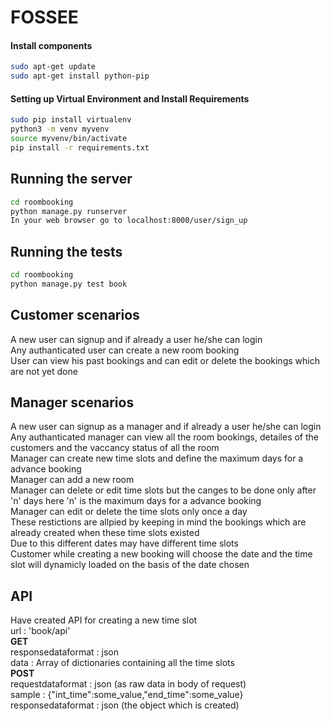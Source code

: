 # FOSSEE

#### Install components
```bash
sudo apt-get update
sudo apt-get install python-pip 
```

#### Setting up Virtual Environment and Install Requirements
```bash
sudo pip install virtualenv
python3 -m venv myvenv
source myvenv/bin/activate
pip install -r requirements.txt
```
## Running the server
```bash
cd roombooking
python manage.py runserver
In your web browser go to localhost:8000/user/sign_up
```
## Running the tests
```bash
cd roombooking
python manage.py test book
```
## Customer scenarios
A new user can signup and if already a user he/she can login<br/>
Any authanticated user can create a new room booking<br/>
User can view his past bookings and can edit or delete the bookings which are not yet done<br/>

## Manager scenarios
A new user can signup as a manager and if already a user he/she can login<br/>
Any authanticated manager can view all the room bookings, detailes of the customers and the vaccancy status of all the room<br/>
Manager can create new time slots and define the maximum days for a advance booking<br/>
Manager can add a new room<br/>
Manager can delete or edit time slots but the canges to be done only after 'n' days here 'n' is the maximum days for a advance booking<br/>
Manager can edit or delete the time slots only once a day<br/>
These restictions are allpied by keeping in mind the bookings which are already created when these time slots existed<br/>
Due to this different dates may have different time slots<br/>
Customer while creating a new booking will choose the date and the time slot will dynamicly loaded on the basis of the date chosen<br/>

## API
Have created API for creating a new time slot<br/>
url : 'book/api'<br/>
<b>GET</b><br/>
responsedataformat : json<br/>
data : Array of dictionaries containing all the time slots<br/>
<b>POST</b><br/>
requestdataformat : json (as raw data in body of request)<br/>
sample : {"int_time":some_value,"end_time":some_value}<br/>
responsedataformat : json (the object which is created)<br/>
